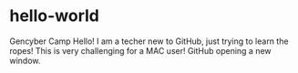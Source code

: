 # hello-world
Gencyber Camp
Hello! I am a techer new to GitHub, just trying to learn the ropes! 
This is very challenging for a MAC user! 
GitHub opening a new window.
